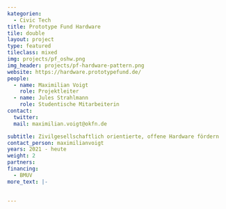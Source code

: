 ```yaml
---
kategorien:
  - Civic Tech
title: Prototype Fund Hardware
tile: double
layout: project
type: featured
tileclass: mixed
img: projects/pf_oshw.png
img_header: projects/pf-hardware-pattern.png
website: https://hardware.prototypefund.de/
people:
  - name: Maximilian Voigt
    role: Projektleiter
  - name: Jules Strahlmann
    role: Studentische Mitarbeiterin
contact:
  twitter:
  mail: maximilian.voigt@okfn.de

subtitle: Zivilgesellschaftlich orientierte, offene Hardware fördern
contact_person: maximilianvoigt
years: 2021 - heute
weight: 2
partners:
financing:
  - BMUV
more_text: |-
    

---
```



